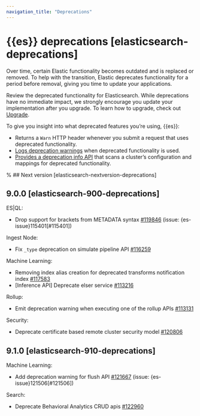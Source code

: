 ```yaml
---
navigation_title: "Deprecations"
---
```


# {{es}} deprecations [elasticsearch-deprecations]

Over time, certain Elastic functionality becomes outdated and is replaced or removed. To help with the transition, Elastic deprecates functionality for a period before removal, giving you time to update your applications.

Review the deprecated functionality for Elasticsearch. While deprecations have no immediate impact, we strongly encourage you update your implementation after you upgrade. To learn how to upgrade, check out [Upgrade](docs-content://deploy-manage/upgrade.md).

To give you insight into what deprecated features you’re using, {{es}}:

* Returns a `Warn` HTTP header whenever you submit a request that uses deprecated functionality.
* [Logs deprecation warnings](docs-content://deploy-manage/monitor/logging-configuration/update-elasticsearch-logging-levels.md#deprecation-logging) when deprecated functionality is used.
* [Provides a deprecation info API](https://www.elastic.co/docs/api/doc/elasticsearch/operation/operation-migration-deprecations) that scans a cluster’s configuration and mappings for deprecated functionality.

% ## Next version [elasticsearch-nextversion-deprecations]

## 9.0.0 [elasticsearch-900-deprecations]

ES|QL:
* Drop support for brackets from METADATA syntax [#119846](https://github.com/elastic/elasticsearch/pull/119846) (issue: {es-issue}115401[#115401])

Ingest Node:
* Fix `_type` deprecation on simulate pipeline API [#116259](https://github.com/elastic/elasticsearch/pull/116259)

Machine Learning:
* Removing index alias creation for deprecated transforms notification index [#117583](https://github.com/elastic/elasticsearch/pull/117583)
* [Inference API] Deprecate elser service [#113216](https://github.com/elastic/elasticsearch/pull/113216)

Rollup:
* Emit deprecation warning when executing one of the rollup APIs [#113131](https://github.com/elastic/elasticsearch/pull/113131)

Security:
* Deprecate certificate based remote cluster security model [#120806](https://github.com/elastic/elasticsearch/pull/120806)



## 9.1.0 [elasticsearch-910-deprecations]

Machine Learning:
* Add deprecation warning for flush API [#121667](https://github.com/elastic/elasticsearch/pull/121667) (issue: {es-issue}121506[#121506])

Search:
* Deprecate Behavioral Analytics CRUD apis [#122960](https://github.com/elastic/elasticsearch/pull/122960)


